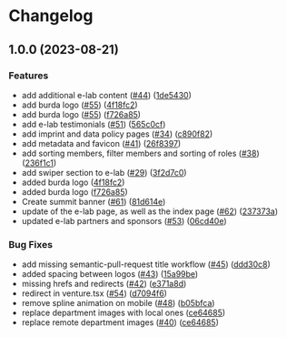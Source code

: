 # Changelog

## 1.0.0 (2023-08-21)


### Features

* add additional e-lab content ([#44](https://github.com/tum-ai/website/issues/44)) ([1de5430](https://github.com/tum-ai/website/commit/1de5430ab9eb8e7ec387a09cba84658ae7b41b5d))
* add burda logo ([#55](https://github.com/tum-ai/website/issues/55)) ([4f18fc2](https://github.com/tum-ai/website/commit/4f18fc2be878a425183f829e916859801268812f))
* add burda logo ([#55](https://github.com/tum-ai/website/issues/55)) ([f726a85](https://github.com/tum-ai/website/commit/f726a85b56554880a5617f600815a2a37c66b6ef))
* add e-lab testimonials ([#51](https://github.com/tum-ai/website/issues/51)) ([565c0cf](https://github.com/tum-ai/website/commit/565c0cfe42c7da047a205f992896f2ff527ba3c1))
* add imprint and data policy pages ([#34](https://github.com/tum-ai/website/issues/34)) ([c890f82](https://github.com/tum-ai/website/commit/c890f82f40b1aeba162207812f7bdedb4fd4c719))
* add metadata and favicon ([#41](https://github.com/tum-ai/website/issues/41)) ([26f8397](https://github.com/tum-ai/website/commit/26f8397b2faeb23bb8ae3d2d247f64c552a30568))
* add sorting members, filter members and sorting of roles ([#38](https://github.com/tum-ai/website/issues/38)) ([236f1c1](https://github.com/tum-ai/website/commit/236f1c1bf61cdb1781d84696a273c967ed901822))
* add swiper section to e-lab ([#29](https://github.com/tum-ai/website/issues/29)) ([3f2d7c0](https://github.com/tum-ai/website/commit/3f2d7c076d869852c66883d73f04621361454c18))
* added burda logo ([4f18fc2](https://github.com/tum-ai/website/commit/4f18fc2be878a425183f829e916859801268812f))
* added burda logo ([f726a85](https://github.com/tum-ai/website/commit/f726a85b56554880a5617f600815a2a37c66b6ef))
* Create summit banner ([#61](https://github.com/tum-ai/website/issues/61)) ([81d614e](https://github.com/tum-ai/website/commit/81d614e5fab994b2525bcbead74c0f9f4881206d))
* update of the e-lab page, as well as the index page ([#62](https://github.com/tum-ai/website/issues/62)) ([237373a](https://github.com/tum-ai/website/commit/237373a9ef44cdbd22b60b330eed5da50a29115f))
* updated e-lab partners and sponsors ([#53](https://github.com/tum-ai/website/issues/53)) ([06cd40e](https://github.com/tum-ai/website/commit/06cd40e34617096c8409c3f15718f68bd410e72f))


### Bug Fixes

* add missing semantic-pull-request title workflow ([#45](https://github.com/tum-ai/website/issues/45)) ([ddd30c8](https://github.com/tum-ai/website/commit/ddd30c859ae3bb98ce20d546992b34bfedcec279))
* added spacing between logos ([#43](https://github.com/tum-ai/website/issues/43)) ([15a99be](https://github.com/tum-ai/website/commit/15a99bec003592c7f4a4717702513b5176e0fd80))
* missing hrefs and redirects ([#42](https://github.com/tum-ai/website/issues/42)) ([e371a8d](https://github.com/tum-ai/website/commit/e371a8d352fd6babe70d8ca2091052b542d4f5f2))
* redirect in venture.tsx ([#54](https://github.com/tum-ai/website/issues/54)) ([d7094f6](https://github.com/tum-ai/website/commit/d7094f6edf9b6dd9d915e0cc1a7173ee3d054989))
* remove spline animation on mobile ([#48](https://github.com/tum-ai/website/issues/48)) ([b05bfca](https://github.com/tum-ai/website/commit/b05bfca74935a0e1981fa4ea4fcf43262cf0e2c1))
* replace department images with local ones ([ce64685](https://github.com/tum-ai/website/commit/ce646856a8220b1efa06736da256c8dc09393a1e))
* replace remote department images ([#40](https://github.com/tum-ai/website/issues/40)) ([ce64685](https://github.com/tum-ai/website/commit/ce646856a8220b1efa06736da256c8dc09393a1e))

